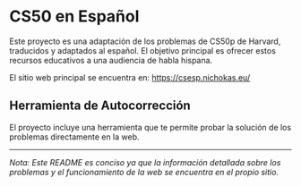 # CS50 en Español

Este proyecto es una adaptación de los problemas de CS50p de Harvard, traducidos y adaptados al español. El objetivo principal es ofrecer estos recursos educativos a una audiencia de habla hispana.

El sitio web principal se encuentra en: https://csesp.nichokas.eu/

## Herramienta de Autocorrección

El proyecto incluye una herramienta que te permite probar la solución de los problemas directamente en la web.

---

*Nota: Este README es conciso ya que la información detallada sobre los problemas y el funcionamiento de la web se encuentra en el propio sitio.*
